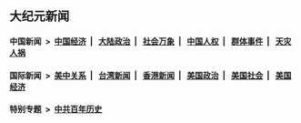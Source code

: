## 大纪元新闻

#### 中国新闻 &nbsp;>&nbsp; [中国经济](indexes/ncid283/README.md?09302045) &nbsp;| &nbsp; [大陆政治](indexes/ncid277/README.md?09302045) &nbsp;| &nbsp; [社会万象](indexes/ncid282/README.md?09302045) &nbsp;| &nbsp; [中国人权](indexes/ncid278/README.md?09302045) &nbsp;| &nbsp; [群体事件](indexes/ncid279/README.md?09302045) &nbsp;| &nbsp; [天灾人祸](indexes/ncid280/README.md?09302045)

#### 国际新闻 &nbsp;>&nbsp; [美中关系](indexes/nf1412576/README.md?09302045) &nbsp;| &nbsp; [台湾新闻](indexes/ncid1349361/README.md?09302045) &nbsp;| &nbsp; [香港新闻](indexes/ncid1349362/README.md?09302045) &nbsp;| &nbsp; [美国政治](indexes/ncid1078159/README.md?09302045) &nbsp;| &nbsp; [美国社会](indexes/ncid1078160/README.md?09302045) &nbsp;| &nbsp; [美国经济](indexes/ncid1078158/README.md?09302045)

#### 特别专题 &nbsp;>&nbsp; [中共百年历史](https://github.com/easy2view/epoch-special/blob/master/README.md?09302045)  
